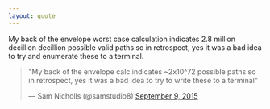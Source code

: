 ```yaml
---
layout: quote
---
```


My back of the envelope worst case calculation indicates 2.8 million decillion decillion possible valid paths so in retrospect, yes it was a bad idea to try and enumerate these to a terminal.

<blockquote class="twitter-tweet" lang="en"><p lang="en" dir="ltr">&quot;My back of the envelope calc indicates ~2x10^72 possible paths so in retrospect, yes it was a bad idea to try to write these to a terminal&quot;</p>&mdash; Sam Nicholls (@samstudio8) <a href="https://twitter.com/samstudio8/status/641575375718514688">September 9, 2015</a></blockquote>
<script async src="//platform.twitter.com/widgets.js" charset="utf-8"></script>
